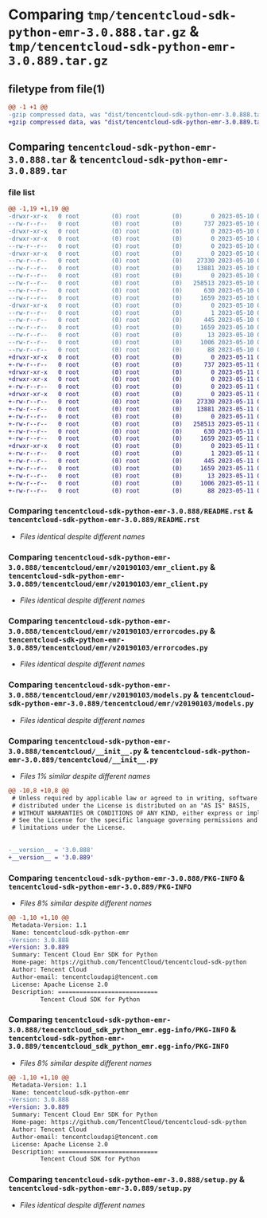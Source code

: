 # Comparing `tmp/tencentcloud-sdk-python-emr-3.0.888.tar.gz` & `tmp/tencentcloud-sdk-python-emr-3.0.889.tar.gz`

## filetype from file(1)

```diff
@@ -1 +1 @@
-gzip compressed data, was "dist/tencentcloud-sdk-python-emr-3.0.888.tar", last modified: Wed May 10 02:13:10 2023, max compression
+gzip compressed data, was "dist/tencentcloud-sdk-python-emr-3.0.889.tar", last modified: Thu May 11 02:49:29 2023, max compression
```

## Comparing `tencentcloud-sdk-python-emr-3.0.888.tar` & `tencentcloud-sdk-python-emr-3.0.889.tar`

### file list

```diff
@@ -1,19 +1,19 @@
-drwxr-xr-x   0 root         (0) root         (0)        0 2023-05-10 02:13:10.000000 tencentcloud-sdk-python-emr-3.0.888/
--rw-r--r--   0 root         (0) root         (0)      737 2023-05-10 02:13:10.000000 tencentcloud-sdk-python-emr-3.0.888/README.rst
-drwxr-xr-x   0 root         (0) root         (0)        0 2023-05-10 02:13:10.000000 tencentcloud-sdk-python-emr-3.0.888/tencentcloud/
-drwxr-xr-x   0 root         (0) root         (0)        0 2023-05-10 02:13:10.000000 tencentcloud-sdk-python-emr-3.0.888/tencentcloud/emr/
--rw-r--r--   0 root         (0) root         (0)        0 2023-05-10 02:13:10.000000 tencentcloud-sdk-python-emr-3.0.888/tencentcloud/emr/__init__.py
-drwxr-xr-x   0 root         (0) root         (0)        0 2023-05-10 02:13:10.000000 tencentcloud-sdk-python-emr-3.0.888/tencentcloud/emr/v20190103/
--rw-r--r--   0 root         (0) root         (0)    27330 2023-05-10 02:13:10.000000 tencentcloud-sdk-python-emr-3.0.888/tencentcloud/emr/v20190103/emr_client.py
--rw-r--r--   0 root         (0) root         (0)    13881 2023-05-10 02:13:10.000000 tencentcloud-sdk-python-emr-3.0.888/tencentcloud/emr/v20190103/errorcodes.py
--rw-r--r--   0 root         (0) root         (0)        0 2023-05-10 02:13:10.000000 tencentcloud-sdk-python-emr-3.0.888/tencentcloud/emr/v20190103/__init__.py
--rw-r--r--   0 root         (0) root         (0)   258513 2023-05-10 02:13:10.000000 tencentcloud-sdk-python-emr-3.0.888/tencentcloud/emr/v20190103/models.py
--rw-r--r--   0 root         (0) root         (0)      630 2023-05-10 02:13:10.000000 tencentcloud-sdk-python-emr-3.0.888/tencentcloud/__init__.py
--rw-r--r--   0 root         (0) root         (0)     1659 2023-05-10 02:13:10.000000 tencentcloud-sdk-python-emr-3.0.888/PKG-INFO
-drwxr-xr-x   0 root         (0) root         (0)        0 2023-05-10 02:13:10.000000 tencentcloud-sdk-python-emr-3.0.888/tencentcloud_sdk_python_emr.egg-info/
--rw-r--r--   0 root         (0) root         (0)        1 2023-05-10 02:13:10.000000 tencentcloud-sdk-python-emr-3.0.888/tencentcloud_sdk_python_emr.egg-info/dependency_links.txt
--rw-r--r--   0 root         (0) root         (0)      445 2023-05-10 02:13:10.000000 tencentcloud-sdk-python-emr-3.0.888/tencentcloud_sdk_python_emr.egg-info/SOURCES.txt
--rw-r--r--   0 root         (0) root         (0)     1659 2023-05-10 02:13:10.000000 tencentcloud-sdk-python-emr-3.0.888/tencentcloud_sdk_python_emr.egg-info/PKG-INFO
--rw-r--r--   0 root         (0) root         (0)       13 2023-05-10 02:13:10.000000 tencentcloud-sdk-python-emr-3.0.888/tencentcloud_sdk_python_emr.egg-info/top_level.txt
--rw-r--r--   0 root         (0) root         (0)     1006 2023-05-10 02:13:10.000000 tencentcloud-sdk-python-emr-3.0.888/setup.py
--rw-r--r--   0 root         (0) root         (0)       88 2023-05-10 02:13:10.000000 tencentcloud-sdk-python-emr-3.0.888/setup.cfg
+drwxr-xr-x   0 root         (0) root         (0)        0 2023-05-11 02:49:29.000000 tencentcloud-sdk-python-emr-3.0.889/
+-rw-r--r--   0 root         (0) root         (0)      737 2023-05-11 02:49:29.000000 tencentcloud-sdk-python-emr-3.0.889/README.rst
+drwxr-xr-x   0 root         (0) root         (0)        0 2023-05-11 02:49:29.000000 tencentcloud-sdk-python-emr-3.0.889/tencentcloud/
+drwxr-xr-x   0 root         (0) root         (0)        0 2023-05-11 02:49:29.000000 tencentcloud-sdk-python-emr-3.0.889/tencentcloud/emr/
+-rw-r--r--   0 root         (0) root         (0)        0 2023-05-11 02:49:29.000000 tencentcloud-sdk-python-emr-3.0.889/tencentcloud/emr/__init__.py
+drwxr-xr-x   0 root         (0) root         (0)        0 2023-05-11 02:49:29.000000 tencentcloud-sdk-python-emr-3.0.889/tencentcloud/emr/v20190103/
+-rw-r--r--   0 root         (0) root         (0)    27330 2023-05-11 02:49:29.000000 tencentcloud-sdk-python-emr-3.0.889/tencentcloud/emr/v20190103/emr_client.py
+-rw-r--r--   0 root         (0) root         (0)    13881 2023-05-11 02:49:29.000000 tencentcloud-sdk-python-emr-3.0.889/tencentcloud/emr/v20190103/errorcodes.py
+-rw-r--r--   0 root         (0) root         (0)        0 2023-05-11 02:49:29.000000 tencentcloud-sdk-python-emr-3.0.889/tencentcloud/emr/v20190103/__init__.py
+-rw-r--r--   0 root         (0) root         (0)   258513 2023-05-11 02:49:29.000000 tencentcloud-sdk-python-emr-3.0.889/tencentcloud/emr/v20190103/models.py
+-rw-r--r--   0 root         (0) root         (0)      630 2023-05-11 02:49:29.000000 tencentcloud-sdk-python-emr-3.0.889/tencentcloud/__init__.py
+-rw-r--r--   0 root         (0) root         (0)     1659 2023-05-11 02:49:29.000000 tencentcloud-sdk-python-emr-3.0.889/PKG-INFO
+drwxr-xr-x   0 root         (0) root         (0)        0 2023-05-11 02:49:29.000000 tencentcloud-sdk-python-emr-3.0.889/tencentcloud_sdk_python_emr.egg-info/
+-rw-r--r--   0 root         (0) root         (0)        1 2023-05-11 02:49:29.000000 tencentcloud-sdk-python-emr-3.0.889/tencentcloud_sdk_python_emr.egg-info/dependency_links.txt
+-rw-r--r--   0 root         (0) root         (0)      445 2023-05-11 02:49:29.000000 tencentcloud-sdk-python-emr-3.0.889/tencentcloud_sdk_python_emr.egg-info/SOURCES.txt
+-rw-r--r--   0 root         (0) root         (0)     1659 2023-05-11 02:49:29.000000 tencentcloud-sdk-python-emr-3.0.889/tencentcloud_sdk_python_emr.egg-info/PKG-INFO
+-rw-r--r--   0 root         (0) root         (0)       13 2023-05-11 02:49:29.000000 tencentcloud-sdk-python-emr-3.0.889/tencentcloud_sdk_python_emr.egg-info/top_level.txt
+-rw-r--r--   0 root         (0) root         (0)     1006 2023-05-11 02:49:29.000000 tencentcloud-sdk-python-emr-3.0.889/setup.py
+-rw-r--r--   0 root         (0) root         (0)       88 2023-05-11 02:49:29.000000 tencentcloud-sdk-python-emr-3.0.889/setup.cfg
```

### Comparing `tencentcloud-sdk-python-emr-3.0.888/README.rst` & `tencentcloud-sdk-python-emr-3.0.889/README.rst`

 * *Files identical despite different names*

### Comparing `tencentcloud-sdk-python-emr-3.0.888/tencentcloud/emr/v20190103/emr_client.py` & `tencentcloud-sdk-python-emr-3.0.889/tencentcloud/emr/v20190103/emr_client.py`

 * *Files identical despite different names*

### Comparing `tencentcloud-sdk-python-emr-3.0.888/tencentcloud/emr/v20190103/errorcodes.py` & `tencentcloud-sdk-python-emr-3.0.889/tencentcloud/emr/v20190103/errorcodes.py`

 * *Files identical despite different names*

### Comparing `tencentcloud-sdk-python-emr-3.0.888/tencentcloud/emr/v20190103/models.py` & `tencentcloud-sdk-python-emr-3.0.889/tencentcloud/emr/v20190103/models.py`

 * *Files identical despite different names*

### Comparing `tencentcloud-sdk-python-emr-3.0.888/tencentcloud/__init__.py` & `tencentcloud-sdk-python-emr-3.0.889/tencentcloud/__init__.py`

 * *Files 1% similar despite different names*

```diff
@@ -10,8 +10,8 @@
 # Unless required by applicable law or agreed to in writing, software
 # distributed under the License is distributed on an "AS IS" BASIS,
 # WITHOUT WARRANTIES OR CONDITIONS OF ANY KIND, either express or implied.
 # See the License for the specific language governing permissions and
 # limitations under the License.
 
 
-__version__ = '3.0.888'
+__version__ = '3.0.889'
```

### Comparing `tencentcloud-sdk-python-emr-3.0.888/PKG-INFO` & `tencentcloud-sdk-python-emr-3.0.889/PKG-INFO`

 * *Files 8% similar despite different names*

```diff
@@ -1,10 +1,10 @@
 Metadata-Version: 1.1
 Name: tencentcloud-sdk-python-emr
-Version: 3.0.888
+Version: 3.0.889
 Summary: Tencent Cloud Emr SDK for Python
 Home-page: https://github.com/TencentCloud/tencentcloud-sdk-python
 Author: Tencent Cloud
 Author-email: tencentcloudapi@tencent.com
 License: Apache License 2.0
 Description: ============================
         Tencent Cloud SDK for Python
```

### Comparing `tencentcloud-sdk-python-emr-3.0.888/tencentcloud_sdk_python_emr.egg-info/PKG-INFO` & `tencentcloud-sdk-python-emr-3.0.889/tencentcloud_sdk_python_emr.egg-info/PKG-INFO`

 * *Files 8% similar despite different names*

```diff
@@ -1,10 +1,10 @@
 Metadata-Version: 1.1
 Name: tencentcloud-sdk-python-emr
-Version: 3.0.888
+Version: 3.0.889
 Summary: Tencent Cloud Emr SDK for Python
 Home-page: https://github.com/TencentCloud/tencentcloud-sdk-python
 Author: Tencent Cloud
 Author-email: tencentcloudapi@tencent.com
 License: Apache License 2.0
 Description: ============================
         Tencent Cloud SDK for Python
```

### Comparing `tencentcloud-sdk-python-emr-3.0.888/setup.py` & `tencentcloud-sdk-python-emr-3.0.889/setup.py`

 * *Files identical despite different names*

